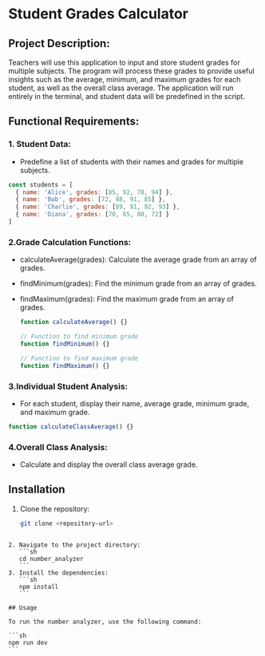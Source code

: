 # Student Grades Calculator

## Project Description:

Teachers will use this application to input and store student grades for multiple subjects.
The program will process these grades to provide useful insights such as the average, minimum, and maximum grades for each student, as well as the overall class average.
The application will run entirely in the terminal, and student data will be predefined in the script.

## Functional Requirements:

### 1. Student Data:

- Predefine a list of students with their names and grades for multiple subjects.

```javascript
const students = [
  { name: 'Alice', grades: [85, 92, 78, 94] },
  { name: 'Bob', grades: [72, 88, 91, 85] },
  { name: 'Charlie', grades: [89, 91, 92, 93] },
  { name: 'Diana', grades: [70, 65, 80, 72] }
]
```

### 2.Grade Calculation Functions:

- calculateAverage(grades): Calculate the average grade from an array of grades.
- findMinimum(grades): Find the minimum grade from an array of grades.
- findMaximum(grades): Find the maximum grade from an array of grades.

  ```javascript
  function calculateAverage() {}

  // Function to find minimum grade
  function findMinimum() {}

  // Function to find maximum grade
  function findMaximum() {}
  ```

### 3.Individual Student Analysis:

- For each student, display their name, average grade, minimum grade, and maximum grade.

```javascript
function calculateClassAverage() {}
```

### 4.Overall Class Analysis:

- Calculate and display the overall class average grade.

## Installation

1. Clone the repository:
   ```sh
   git clone <repository-url>
   ```

````

2. Navigate to the project directory:
   ```sh
   cd number_analyzer
   ```
3. Install the dependencies:
   ```sh
   npm install
   ```

## Usage

To run the number analyzer, use the following command:

```sh
npm run dev
```
````
